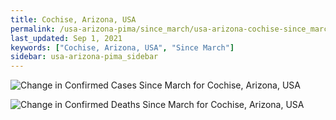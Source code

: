 ```yaml
---
title: Cochise, Arizona, USA
permalink: /usa-arizona-pima/since_march/usa-arizona-cochise-since_march.html
last_updated: Sep 1, 2021
keywords: ["Cochise, Arizona, USA", "Since March"]
sidebar: usa-arizona-pima_sidebar
---
```


![Change in Confirmed Cases Since March for Cochise, Arizona, USA](/covid_tracker/images/graphs/usa-arizona-cochise-delta_confirmed-since_march_graph.png)

![Change in Confirmed Deaths Since March for Cochise, Arizona, USA](/covid_tracker/images/graphs/usa-arizona-cochise-delta_deaths-since_march_graph.png)

